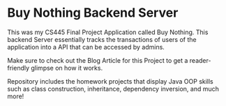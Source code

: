 # Buy Nothing Backend Server

This was my CS445 Final Project Application called Buy Nothing. This backend Server essentially tracks the transactions of users of the application into a API that can be accessed by admins.

Make sure to check out the Blog Article for this Project to get a reader-friendly glimpse on how it works.

Repository includes the homework projects that display Java OOP skills such as class construction, inheritance, dependency inversion, and much more!
